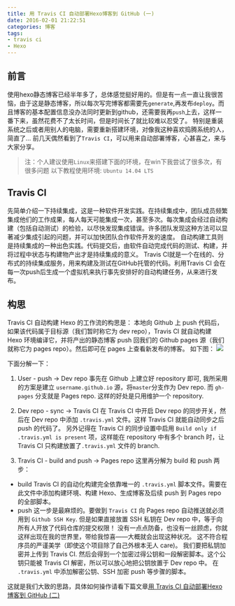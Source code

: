 ```yaml
---
title: 用 Travis CI 自动部署Hexo博客到 GitHub (一)
date: 2016-02-01 21:22:51
categories: 博客
tags:
- travis ci
- Hexo
---
```


## 前言
使用hexo静态博客已经半年多了，总体感觉挺好用的。但是有一点一直让我很苦恼，由于这是静态博客，所以每次写完博客都需要先`generate`,再发布`deploy`。而且博客的基本配置信息没办法同时更新到github，还需要我再`push`上去，这样一番下来，虽然花费不了太长时间，但是时间长了就比较难以忍受了。
特别是重装系统之后或者用别人的电脑，需要重新搭建环境，对像我这种喜欢捣腾系统的人，简直了...
前几天偶然看到了`Travis CI`，可以用来自动部署博客，心甚喜之，来与大家分享。
<!-- more -->
> 注：个人建议使用`Linux`来搭建下面的环境，在win下我尝试了很多次，有很多问题
> 以下教程使用环境: `Ubuntu 14.04 LTS`

## Travis CI
先简单介绍一下持续集成，这是一种软件开发实践。在持续集成中，团队成员频繁集成他们的工作成果，每人每天可能集成一次，甚至多次。每次集成会经过自动构建（包括自动测试）的检验，以尽快发现集成错误。许多团队发现这种方法可以显著减少集成引起的问题，并可以加快团队合作软件开发的速度。
自动构建工具则是持续集成的一种出色实践。代码提交后，由软件自动完成代码的测试、构建，并将过程中状态与构建物产出才是持续集成的意义。
Travis CI就是一个在线的、分布式的持续集成服务，用来构建及测试在GitHub托管的代码。利用Travis CI 会在每一次push后生成一个虚拟机来执行事先安排好的自动构建任务，从来进行发布。

## 构思
Travis CI 自动构建 Hexo 的工作流的构思是：
本地向 Github 上 push 代码后，如果该代码属于目标源（我们暂时称它为 dev repo），Travis CI 就自动构建 Hexo 环境编译它，并将产出的静态博客 push 回我们的 Github pages 源（我们就称它为 pages repo）。然后即可在 pages 上查看新发布的博客。
如下图：
![](http://7xqoa3.com1.z0.glb.clouddn.com/images%2Ftravis-hexo-flowing.png)

下面分解一下：

1. User - push -> Dev repo
事先在 Github 上建立好 repository 即可, 我所采用的方案是建立 `username.github.io` 源，将`master`分支作为 Dev repo. 而 `gh-pages` 分支就是 Pages repo. 这样的好处是只用维护一个 repository.

2. Dev repo - sync -> Travis CI
在 Travis CI 中开启 Dev repo 的同步开关，然后在 Dev repo 中添加 `.travis.yml` 文件。这样 Travis CI 就能自动同步之后 push 的代码了。
另外记得在 Travis CI 的同步设置中启用 `Build only if .travis.yml is present` 项，这样能在 repository 中有多个 branch 时，让 Travis CI 只构建放置了`.travis.yml` 文件的 branch.

3. Travis CI - build and push -> Pages repo
这里再分解为 build 和 push 两步：
- build
Travis CI 的自动化构建完全依靠唯一的 `.travis.yml` 脚本文件。需要在此文件中添加构建环境、构建 Hexo、生成博客及后续 push 到 Pages repo 的全部脚本。
- push
这一步是最麻烦的。要做到 `Travis CI` 向 Pages repo 自动推送就必须用到 `Github SSH Key`. 但是如果直接放置 SSH 私钥在 Dev repo 中，等于向所有人开放了代码仓库的提交权限！
没有一点点防备，也没有一丝顾虑，你就这样出现在我的世界里，带给我惊喜——大概就会出现这种状况。
这不符合程序员的严谨美学（即使这个项目除了自己外根本无人 care)。
我们要把私钥加密并上传到 Travis CI. 然后会得到一个加密过得公钥和一段解密脚本。这个公钥只能被 Travis CI 解密，所以可以放心地把公钥放置于 Dev repo 中。
在 `.travis.yml` 中添加解密公钥、SSH 加密 push 等步骤的脚本。

这就是我们大致的思路，具体如何操作请看下篇文章[用 Travis CI 自动部署Hexo博客到 GitHub (二)](http://blog.waydrow.com/2016/02/01/travis-ci-for-hexo-2/)